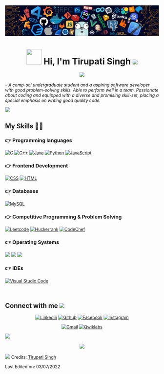 ![Github Banner](https://github.com/Jaydeep-Yadav/Jaydeep-Yadav/blob/main/banner.png)

<h1 align="center"><img src="https://i.pinimg.com/originals/00/4b/17/004b173f6e3d6843df10114e087f30a8.gif" width="50" height="50" /> Hi, I'm Tirupati Singh <img src="https://media.giphy.com/media/hvRJCLFzcasrR4ia7z/giphy.gif" width="35"></h1>
<p align="center">
  <a href="https://github.com/DenverCoder1/readme-typing-svg"><img src="https://readme-typing-svg.herokuapp.com?font=Architects+Daughter&color=22EBF7&size=25&center=false&lines=Welcome+to+my+GitHub+Profile!;A+Computer+Science+Engineering+Student;Programming+Enthusiast;C%20|%20JAVA%20|%20PYTHON%20;A+Frontend+Web+Developer;HTML%20|%20CSS%20|%20JAVASCRIPT%20;Always%20learning%20new%20things&center=true&width=500&height=50"></a>
</p>

 <p>- <i>A comp-sci undergraduate student and a aspiring software developer with good problem-solving skills. Able to perform well in a team. Passionate about coding and equipped with a diverse and promising skill-set, placing a special emphasis on writing good quality code.</i></p>

<a href="https://www.youtube.com/watch?v=dQw4w9WgXcQ"><img src="https://user-images.githubusercontent.com/73097560/115834477-dbab4500-a447-11eb-908a-139a6edaec5c.gif"></a>

## My Skills 👨‍💻

### 👉 Programming languages

<p>
    <a href="#"><img alt="C" src="https://img.shields.io/badge/C%20-%232370ED.svg?style=for-the-badge&logo=c&logoColor=white"></a>
    <a href="#"><img alt="C++" src="https://img.shields.io/badge/C++%20-%2300599C.svg?style=for-the-badge&logo=c%2B%2B&logoColor=white"></a>
    <a href="#"><img alt="Java" src="https://img.shields.io/badge/Java-ED8B00?style=for-the-badge&logo=java&logoColor=white"></a>
    <a href="#"><img alt="Python" src="https://img.shields.io/badge/Python%20-%2314354C.svg?style=for-the-badge&logo=python&logoColor=white"></a>
    <a href="#"><img alt="JavaScript" src="https://img.shields.io/badge/JavaScript%20-%23F7DF1E.svg?style=for-the-badge&logo=javascript&logoColor=black"></a>
</p>


### 👉 Frontend Development

<p>
    <a href="#"><img alt="CSS" src="https://img.shields.io/badge/CSS%20-%231572B6.svg?style=for-the-badge&logo=css3&logoColor=white"></a>
    <a href="#"><img alt="HTML" src="https://img.shields.io/badge/HTML%20-%23E34F26.svg?style=for-the-badge&logo=html5&logoColor=white"></a>
</p>

 ### 👉 Databases
 
 <p>
     <a href="#"><img alt="MySQL" src="https://img.shields.io/badge/MySQL-00000F?style=for-the-badge&logo=mysql&logoColor=white"></a> 
 </p>
 
 
 ### 👉 Competitive Programming & Problem Solving
 
<p>
    <a href="https://leetcode.com/Tirupati_27/" target="blank"><img alt = "Leetcode" src="https://img.shields.io/badge/leetcode%20-%23FFA116.svg?style=for-the-badge&logo=leetcode&logoColor=black" /></a>
    <a href="https://www.hackerrank.com/tirupatisingh101" target="blank"><img alt = "Huckerrank" src="https://img.shields.io/badge/hackerrank-%232EC866.svg?style=for-the-badge&logo=hackerrank&logoColor=white" /></a>
    <a href="https://www.codechef.com/users/tirupati_27" target="blank"><img alt = "CodeChef" src="https://img.shields.io/badge/codechef-%235B4638.svg?style=for-the-badge&logo=codechef&logoColor=white" /></a>
</p>

 ### 👉 Operating Systems
 
<p>
    <a href="#"><img src="https://img.shields.io/badge/Linux-FCC624?style=for-the-badge&logo=linux&logoColor=black"></a>
    <a href="#"><img src="https://img.shields.io/badge/Ubuntu-E95420?style=for-the-badge&logo=ubuntu&logoColor=white"></a>
    <a href="#"><img src="https://img.shields.io/badge/Windows-0078D6?style=for-the-badge&logo=windows&logoColor=white"></a>
</p>

 ### 👉 IDEs
 
<p>
    <a href="#"><img alt="Visual Studio Code" src="https://img.shields.io/badge/Visual_Studio_Code-0078D4?style=for-the-badge&logo=visual%20studio%20code&logoColor=white"></a>
</p>

<br/>

<h2> Connect with me <img src='https://raw.githubusercontent.com/ShahriarShafin/ShahriarShafin/main/Assets/handshake.gif' width="100"> </h2>
<p align="center">
  <a href="https://linkedin.com/in/https://www.linkedin.com/in/tirupati-singh-a3825120b/"><img alt="Linkedin" title="Tirupati Singh Linkedin" src="https://img.shields.io/badge/-tirupati%20singh%20-0077B5?style=for-the-badge&logo=linkedin&logoColor=white"></a>
  <a href="https://github.com/singhtirupati"><img alt="Github" title="Tirupati Singh Github" src="https://img.shields.io/badge/singhtirupati-100000?style=for-the-badge&logo=github&logoColor=white"></a>
  <a href="https://www.facebook.com/tirupati.singh.27"><img alt="Facebook" title="Tirupati Singh FB" src="https://img.shields.io/badge/tirupati.singh.27-1877F2?style=for-the-badge&logo=facebook&logoColor=white"></a>
  <a href="https://www.instagram.com/tirupati_singh_27/"><img alt="Instagram" title="Tirupati Singh Instagram" src="https://img.shields.io/badge/tirupati__singh__27-E4405F?style=for-the-badge&logo=instagram&logoColor=white"></a>
 </p>
 <p align="center">
  <a href="mailto:tirupatisingh1027@gmail.com"><img alt="Gmail" title="Tirupati Singh Gmail" src="https://img.shields.io/badge/tirupatisingh1027@gmail.com-D14836?style=for-the-badge&logo=gmail&logoColor=white"></a>
<a href="https://www.cloudskillsboost.google/public_profiles/83a7cd00-a7de-434a-9fb1-f39a907ccea8"><img alt="Qwiklabs" title="Tirupati Singh Qwiklabs" src="https://img.shields.io/badge/Google_Cloud-4285F4?style=for-the-badge&logo=google-cloud&logoColor=white"></a>
</p>

<a href="https://www.youtube.com/watch?v=dQw4w9WgXcQ"><img src="https://user-images.githubusercontent.com/73097560/115834477-dbab4500-a447-11eb-908a-139a6edaec5c.gif"></a>

<p align="center">
  <a href="https://github.com/DenverCoder1/readme-typing-svg"><img src="https://readme-typing-svg.herokuapp.com?font=Architects+Daughter&color=22EBF7&size=25&center=false&lines=THANKS;For;Visiting!&center=true&width=500&height=50"></a>
</p>

<a href="https://www.youtube.com/watch?v=dQw4w9WgXcQ"><img src="https://user-images.githubusercontent.com/73097560/115834477-dbab4500-a447-11eb-908a-139a6edaec5c.gif"></a>
Credits: [Tirupati Singh](https://github.com/singhtirupati)

Last Edited on: 03/07/2022
